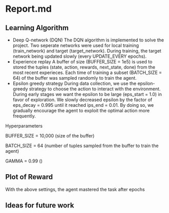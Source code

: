 # Report.md

## Learning Algorithm
- Deep Q-network (DQN)
The DQN algorithm is implemented to solve the project. Two seperate networks were used for local training (train_network) and target (target_network).
 During training, the target network being updated slowly (every UPDATE_EVERY epochs).
- Experience replay
A buffer of size (BUFFER_SIZE = 1e5) is used to stored the tuples (state, action, rewards, next_state, done) from the most recent experieces. Each time of training
a subset (BATCH_SIZE = 64) of the buffer was sampled randomly to train the agent.
- Epsilon greedy strategy
During data collection, we use the epsilon-greedy strategy to choose the action to interact with the environment. During early stages we want the epsilon to be large
(eps_start = 1.0) in favor of exploration. We slowly decreased epsilon by the factor of eps_decay = 0.995 until it reached ips_end = 0.01. By doing so, we gradually 
encourage the agent to exploit the optimal action more frequently.

Hyperparameters

BUFFER_SIZE = 10,000    (size of the buffer)

BATCH_SIZE = 64         (number of tuples sampled from the buffer to train the agent)

GAMMA = 0.99            ()

## Plot of Reward
With the above settings, the agent mastered the task after epochs

## Ideas for future work
